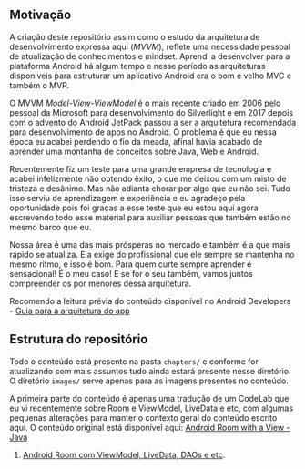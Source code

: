 ## Motivação
A criação deste repositório assim como o estudo da arquitetura de desenvolvimento expressa aqui (*MVVM*), reflete uma necessidade pessoal de atualização de conhecimentos e mindset. Aprendi a desenvolver para a plataforma Android há algum tempo e nesse período as arquiteturas disponíveis para estruturar um aplicativo Android era o bom e velho MVC e também o MVP. 

O MVVM *Model-View-ViewModel* é o mais recente criado em 2006 pelo pessoal da Microsoft para desenvolvimento do Silverlight e em 2017 depois com o advento do Android JetPack passou a ser a arquitetura recomendada para desenvolvimento de apps no Android. O problema é que eu nessa época eu acabei perdendo o fio da meada, afinal havia acabado de aprender uma montanha de conceitos sobre Java, Web e Android. 

Recentemente fiz um teste para uma grande empresa de tecnologia e acabei infelizmente não obtendo êxito, o que me deixou com um misto de tristeza e desânimo. Mas não adianta chorar por algo que eu não sei. Tudo isso serviu de aprendizagem e experiência e eu agradeço pela oportunidade pois foi graças a esse teste que eu estou aqui agora escrevendo todo esse material para auxiliar pessoas que também estão no mesmo barco que eu.     

Nossa área é uma das mais prósperas no mercado e também é a que mais rápido se atualiza. Ela exige do profissional que ele sempre se mantenha no mesmo ritmo, e isso é bom. Para quem curte sempre aprender é sensacional! É o meu caso! E se for o seu também, vamos juntos compreender os por menores dessa arquitetura.

Recomendo a leitura prévia do conteúdo disponível no Android Developers - [Guia para a arquitetura do app](https://developer.android.com/jetpack/docs/guide)


## Estrutura do repositório
Todo o conteúdo está presente na pasta `chapters/` e conforme for atualizando com mais assuntos tudo ainda estará presente nesse diretório. O diretório `images/` serve apenas para as imagens presentes no conteúdo. 

A primeira parte do conteúdo é apenas uma tradução de um CodeLab que eu vi recentemente sobre Room e ViewModel, LiveData e etc, com algumas pequenas alterações para manter o contexto geral do conteúdo escrito aqui. O conteúdo original está disponível aqui: [Android Room with a View - Java](https://codelabs.developers.google.com/codelabs/android-room-with-a-view)  

1. [Android Room com ViewModel, LiveData, DAOs e etc](https://github.com/eduardowgmendes/android-studies/blob/master/chapters/07-creating-app.md#criando-o-projeto).
                        


  
  

   
